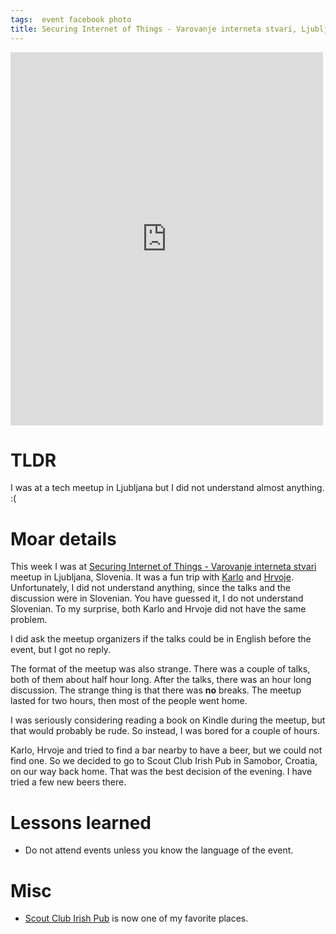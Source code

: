 ```yaml
---
tags:  event facebook photo
title: Securing Internet of Things - Varovanje interneta stvari, Ljubljana, Slovenia
---
```

<iframe src="https://www.facebook.com/plugins/post.php?href=https%3A%2F%2Fwww.facebook.com%2Fmedia%2Fset%2F%3Fset%3Da.10153749306427290.1073741848.735252289%26type%3D3&width=500" width="500" height="597" style="border:none;overflow:hidden" scrolling="no" frameborder="0" allowTransparency="true"></iframe>

# TLDR

I was at a tech meetup in Ljubljana but I did not understand almost anything. :(

# Moar details

This week I was at [Securing Internet of Things - Varovanje interneta stvari](http://www.meetup.com/ShareIT/events/218637413/) meetup in Ljubljana, Slovenia. It was a fun trip with [Karlo](https://twitter.com/karlosmid) and [Hrvoje](https://twitter.com/shimetweets). Unfortunately, I did not understand anything, since the talks and the discussion were in Slovenian. You have guessed it, I do not understand Slovenian. To my surprise, both Karlo and Hrvoje did not have the same problem.

I did ask the meetup organizers if the talks could be in English before the event, but I got no reply.

The format of the meetup was also strange. There was a couple of talks, both of them about half hour long. After the talks, there was an hour long discussion. The strange thing is that there was **no** breaks. The meetup lasted for two hours, then most of the people went home.

I was seriously considering reading a book on Kindle during the meetup, but that would probably be rude. So instead, I was bored for a couple of hours.

Karlo, Hrvoje and tried to find a bar nearby to have a beer, but we could not find one. So we decided to go to Scout Club Irish Pub in Samobor, Croatia, on our way back home. That was the best decision of the evening. I have tried a few new beers there.

# Lessons learned

- Do not attend events unless you know the language of the event.

# Misc

- [Scout Club Irish Pub](http://scout-irishpub.com/) is now one of my favorite places.
